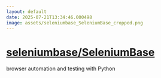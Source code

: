 ```yaml
---
layout: default
date: 2025-07-21T13:34:46.000498
image: assets/seleniumbase_SeleniumBase_cropped.png
---
```


# [seleniumbase/SeleniumBase](https://github.com/seleniumbase/SeleniumBase)

browser automation and testing with Python
